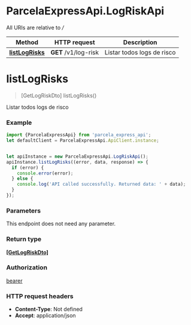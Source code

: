 # ParcelaExpressApi.LogRiskApi

All URIs are relative to */*

Method | HTTP request | Description
------------- | ------------- | -------------
[**listLogRisks**](LogRiskApi.md#listLogRisks) | **GET** /v1/log-risk | Listar todos logs de risco

<a name="listLogRisks"></a>
# **listLogRisks**
> [GetLogRiskDto] listLogRisks()

Listar todos logs de risco

### Example
```javascript
import {ParcelaExpressApi} from 'parcela_express_api';
let defaultClient = ParcelaExpressApi.ApiClient.instance;


let apiInstance = new ParcelaExpressApi.LogRiskApi();
apiInstance.listLogRisks((error, data, response) => {
  if (error) {
    console.error(error);
  } else {
    console.log('API called successfully. Returned data: ' + data);
  }
});
```

### Parameters
This endpoint does not need any parameter.

### Return type

[**[GetLogRiskDto]**](GetLogRiskDto.md)

### Authorization

[bearer](../README.md#bearer)

### HTTP request headers

 - **Content-Type**: Not defined
 - **Accept**: application/json

